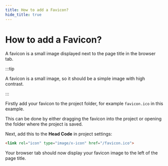 ```yaml
---
title: How to add a Favicon?
hide_title: true
---
```


# How to add a Favicon?

A favicon is a small image displayed next to the page title in the browser tab.

:::tip

A favicon is a small image, so it should be a simple image with high contrast.

:::

Firstly add your favicon to the project folder,
for example `favicon.ico` in this example.

This can be done by either dragging the favicon into the project or opening the folder where the project is saved.

Next, add this to the **Head Code** in project settings: 
```html
<link rel="icon" type="image/x-icon" href="/favicon.ico">
```

Your browser tab should now display your favicon image to the left of the page title.

